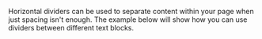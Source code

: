 Horizontal dividers can be used to separate content within your page when just
spacing isn't enough. The example below will show how you can use dividers
between different text blocks.

